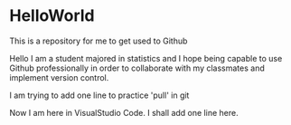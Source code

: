 # HelloWorld
This is a repository for me to get used to Github

Hello I am a student majored in statistics and I hope being capable to use Github professionally in order to collaborate with my classmates and implement version control. 

I am trying to add one line to practice 'pull' in git

Now I am here in VisualStudio Code. I shall add one line here.